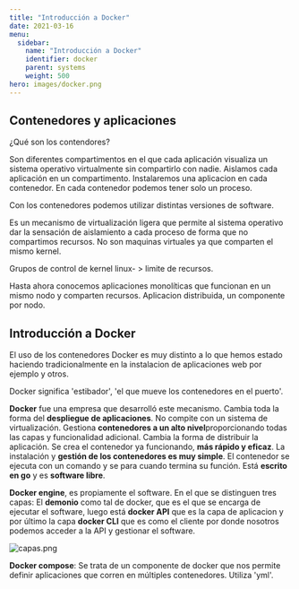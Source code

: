 ```yaml
---
title: "Introducción a Docker"
date: 2021-03-16
menu:
  sidebar:
    name: "Introducción a Docker"
    identifier: docker
    parent: systems
    weight: 500
hero: images/docker.png
---
```


## Contenedores y aplicaciones

¿Qué son los contendores?

Son diferentes compartimentos en el que cada aplicación visualiza un sistema operativo virtualmente sin compartirlo con nadie. Aislamos cada aplicación en un compartimento. Instalaremos una aplicacion en cada contenedor. En cada contenedor podemos tener solo un proceso.

Con los contenedores podemos utilizar distintas versiones de software.

Es un mecanismo de virtualización ligera que permite al sistema operativo dar la sensación de aislamiento a cada proceso de forma que no compartimos recursos. No son maquinas virtuales ya que comparten el mismo kernel. 

Grupos de control de kernel linux- > limite de recursos.

Hasta ahora conocemos aplicaciones monolíticas que funcionan en un mismo nodo y comparten recursos. 
Aplicacion distribuida, un componente por nodo. 

## Introducción a Docker

El uso de los contenedores Docker es muy distinto a lo que hemos estado haciendo tradicionalmente en la instalacion de aplicaciones web por ejemplo y otros.

Docker significa 'estibador', 'el que mueve los contenedores en el puerto'. 

**Docker** fue una empresa que desarrolló este mecanismo. Cambia toda la forma del **despliegue de aplicaciones**. No compite con un sistema de virtualización. Gestiona **contenedores a un alto nivel**proporcionando todas las capas y funcionalidad adicional. Cambia la forma de distribuir la aplicación. Se crea el contenedor ya funcionando, **más rápido y eficaz**. La instalación y **gestión de los contenedores es muy simple**. El contenedor se ejecuta con un comando y se para cuando termina su función. Está **escrito en go** y es **software libre**.

**Docker engine**, es propiamente el software. En el que se distinguen tres capas: El **demonio** como tal de docker, que es el que se encarga de ejecutar el software, luego está **docker API** que es la capa de aplicacion y por último la capa **docker CLI** que es como el cliente por donde nosotros podemos acceder a la API y gestionar el software.

![capas.png](/images/docker/capas.png)


**Docker compose**: Se trata de un componente de docker que nos permite definir aplicaciones que corren en múltiples contenedores. Utiliza 'yml'. 